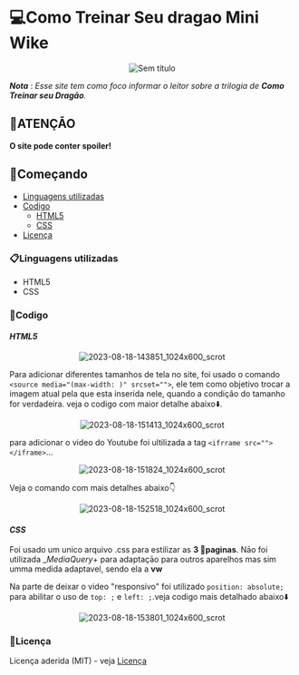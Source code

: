 # 💻Como Treinar Seu dragao Mini Wike
<div align="center">
  
![Sem título](https://github.com/matheus369k/Como-Treinar-Seu-dragao-Mini-Wike/assets/47065962/ae5bc377-1687-4906-a083-f4f215678d0c)</div>
__*Nota*__ : *Esse site tem como foco informar o leitor sobre a trilogia de __Como Treinar seu Dragāo__.*
## 🛑ATENÇĀO
__O site pode conter spoiler!__
## 🚀Começando
- [Linguagens utilizadas](#linguagens-utilizadas)
- [Codigo](#codigo)
   - [HTML5](#html5)
   - [CSS](#css)
- [Licença](#licença)

### 📋Linguagens utilizadas
- HTML5
- CSS

### 🧰Codigo
#### __*HTML5*__
<div align="center">
  
![2023-08-18-143851_1024x600_scrot](https://github.com/matheus369k/Como-Treinar-Seu-dragao-Mini-Wike/assets/47065962/c886857e-fcc2-422d-b689-d690ea637d70)</div>
Para   adicionar diferentes tamanhos de tela no site, foi usado o comando ```<source media="(max-width: )" srcset="">```, ele tem como objetivo trocar a imagem atual pela que esta inserida nele, quando a condição do tamanho for verdadeira. veja o codigo com maior detalhe abaixo⬇️.
<div align="center">

![2023-08-18-151413_1024x600_scrot](https://github.com/matheus369k/Como-Treinar-Seu-dragao-Mini-Wike/assets/47065962/9f0bd84d-9f03-4c38-b65b-bc685d4ac585)</div>
para adicionar o video do Youtube foi ultilizada a tag ```<ifrrame src=""></iframe>```...
<div align="center">
  
![2023-08-18-151824_1024x600_scrot](https://github.com/matheus369k/Como-Treinar-Seu-dragao-Mini-Wike/assets/47065962/383bd6c2-fd1e-44ee-af45-a6740f08be20)</div>
Veja o comando com mais detalhes abaixo👇
<div align="center">
  
![2023-08-18-152518_1024x600_scrot](https://github.com/matheus369k/Como-Treinar-Seu-dragao-Mini-Wike/assets/47065962/b27c6b84-b8fe-40e0-8b64-0f9852c5a4ba)</div>

#### __*CSS*__
Foi usado um unico arquivo .css para estilizar as __3 📄paginas__. Nāo foi utilizada __MediaQuery_+ para adaptaçāo para outros aparelhos mas sim umma medida adaptavel, sendo ela a __vw__

Na parte de deixar o video "responsivo" foi utilizado ```position: absolute;``` para abilitar o uso de ```top: ;``` e ```left: ;```.veja codigo mais detalhado abaixo⬇️
<div align="center">
  
![2023-08-18-153801_1024x600_scrot](https://github.com/matheus369k/Como-Treinar-Seu-dragao-Mini-Wike/assets/47065962/d0a03246-d99e-4016-9754-866a2f513d24)</div>

### 📃Licença
Licença aderida (MIT) - veja [Licença](LICENSE)
